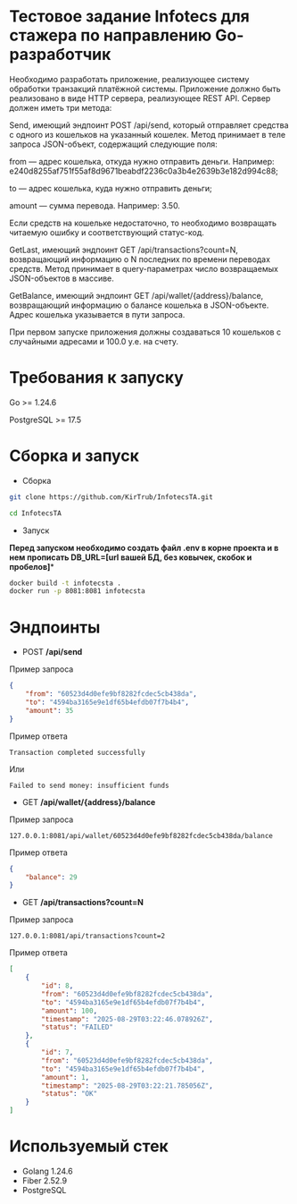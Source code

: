 # Тестовое задание Infotecs для стажера по направлению Go-разработчик

Необходимо разработать приложение, реализующее систему обработки транзакций платёжной системы. Приложение должно быть реализовано в виде HTTP сервера, реализующее REST API. Сервер должен иметь три метода:

Send, имеющий эндпоинт POST /api/send, который отправляет средства с одного из кошельков на указанный кошелек. Метод принимает в теле запроса JSON-объект, содержащий следующие поля:

from — адрес кошелька, откуда нужно отправить деньги. Например: e240d8255af751f55af8d9671beabdf2236c0a3b4e2639b3e182d994c88;

to — адрес кошелька, куда нужно отправить деньги;

amount — сумма перевода. Например: 3.50.

Если средств на кошельке недостаточно, то необходимо возвращать читаемую ошибку и соответствующий статус-код.

GetLast, имеющий эндпоинт GET /api/transactions?count=N, возвращающий информацию о N последних по времени переводах средств. Метод принимает в query-параметрах число возвращаемых JSON-объектов в массиве.

GetBalance, имеющий эндпоинт GET /api/wallet/{address}/balance, возвращающий информацию о балансе кошелька в JSON-объекте. Адрес кошелька указывается в пути запроса.

При первом запуске приложения должны создаваться 10 кошельков с случайными адресами и 100.0 у.е. на счету.

# Требования к запуску
Go >= 1.24.6

PostgreSQL >= 17.5

# Сборка и запуск
* Сборка
```bash
git clone https://github.com/KirTrub/InfotecsTA.git

cd InfotecsTA
```
* Запуск

**Перед запуском необходимо создать файл .env в корне проекта и в нем прописать DB_URL=[url вашей БД, без ковычек, скобок и пробелов]***
```bash
docker build -t infotecsta .
docker run -p 8081:8081 infotecsta
```

# Эндпоинты
* POST **/api/send**

Пример запроса
```json
{
    "from": "60523d4d0efe9bf8282fcdec5cb438da",
    "to": "4594ba3165e9e1df65b4efdb07f7b4b4",
    "amount": 35
}
```

Пример ответа 
```
Transaction completed successfully
```
Или
```
Failed to send money: insufficient funds
```

* GET **/api/wallet/{address}/balance**

Пример запроса
```
127.0.0.1:8081/api/wallet/60523d4d0efe9bf8282fcdec5cb438da/balance
```
Пример ответа
```json
{
    "balance": 29
}
```

* GET **/api/transactions?count=N**

Пример запроса
```
127.0.0.1:8081/api/transactions?count=2
```

Пример ответа
```json
[
    {
        "id": 8,
        "from": "60523d4d0efe9bf8282fcdec5cb438da",
        "to": "4594ba3165e9e1df65b4efdb07f7b4b4",
        "amount": 100,
        "timestamp": "2025-08-29T03:22:46.078926Z",
        "status": "FAILED"
    },
    {
        "id": 7,
        "from": "60523d4d0efe9bf8282fcdec5cb438da",
        "to": "4594ba3165e9e1df65b4efdb07f7b4b4",
        "amount": 1,
        "timestamp": "2025-08-29T03:22:21.785056Z",
        "status": "OK"
    }
]
```

# Используемый стек
* Golang 1.24.6
* Fiber 2.52.9
* PostgreSQL
